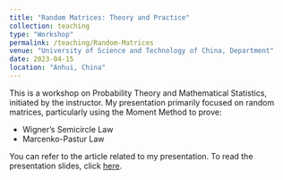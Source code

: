 ```yaml
---
title: "Random Matrices: Theory and Practice"
collection: teaching
type: "Workshop"
permalink: /teaching/Random-Matrices
venue: "University of Science and Technology of China, Department"
date: 2023-04-15
location: "Anhui, China"
---
```

This is a workshop on Probability Theory and Mathematical Statistics, initiated by the instructor. My presentation primarily focused on random matrices, particularly using the Moment Method to prove:
- Wigner’s Semicircle Law
- Marcenko-Pastur Law

You can refer to the article related to my presentation. To read the presentation slides, click [here](/files/random-matrix.pdf).
 
